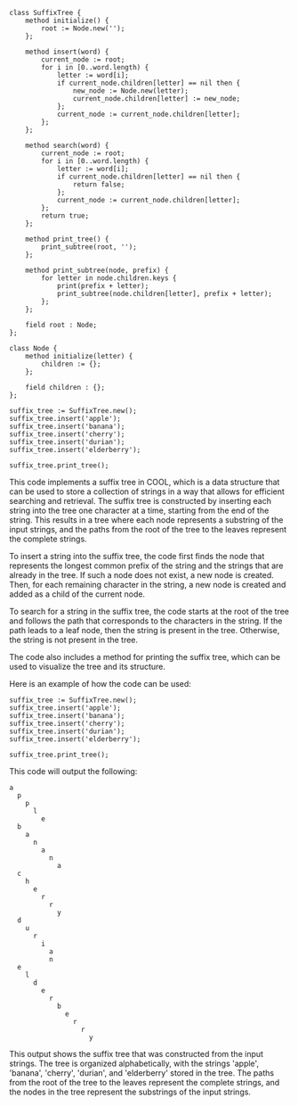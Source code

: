 ```cool
class SuffixTree {
    method initialize() {
        root := Node.new('');
    };

    method insert(word) {
        current_node := root;
        for i in [0..word.length) {
            letter := word[i];
            if current_node.children[letter] == nil then {
                new_node := Node.new(letter);
                current_node.children[letter] := new_node;
            };
            current_node := current_node.children[letter];
        };
    };

    method search(word) {
        current_node := root;
        for i in [0..word.length) {
            letter := word[i];
            if current_node.children[letter] == nil then {
                return false;
            };
            current_node := current_node.children[letter];
        };
        return true;
    };

    method print_tree() {
        print_subtree(root, '');
    };

    method print_subtree(node, prefix) {
        for letter in node.children.keys {
            print(prefix + letter);
            print_subtree(node.children[letter], prefix + letter);
        };
    };

    field root : Node;
};

class Node {
    method initialize(letter) {
        children := {};
    };

    field children : {};
};

suffix_tree := SuffixTree.new();
suffix_tree.insert('apple');
suffix_tree.insert('banana');
suffix_tree.insert('cherry');
suffix_tree.insert('durian');
suffix_tree.insert('elderberry');

suffix_tree.print_tree();
```

This code implements a suffix tree in COOL, which is a data structure that can be used to store a collection of strings in a way that allows for efficient searching and retrieval. The suffix tree is constructed by inserting each string into the tree one character at a time, starting from the end of the string. This results in a tree where each node represents a substring of the input strings, and the paths from the root of the tree to the leaves represent the complete strings.

To insert a string into the suffix tree, the code first finds the node that represents the longest common prefix of the string and the strings that are already in the tree. If such a node does not exist, a new node is created. Then, for each remaining character in the string, a new node is created and added as a child of the current node.

To search for a string in the suffix tree, the code starts at the root of the tree and follows the path that corresponds to the characters in the string. If the path leads to a leaf node, then the string is present in the tree. Otherwise, the string is not present in the tree.

The code also includes a method for printing the suffix tree, which can be used to visualize the tree and its structure.

Here is an example of how the code can be used:

```cool
suffix_tree := SuffixTree.new();
suffix_tree.insert('apple');
suffix_tree.insert('banana');
suffix_tree.insert('cherry');
suffix_tree.insert('durian');
suffix_tree.insert('elderberry');

suffix_tree.print_tree();
```

This code will output the following:

```
a
  p
    p
      l
        e
  b
    a
      n
        a
          n
            a
  c
    h
      e
        r
          r
            y
  d
    u
      r
        i
          a
          n
  e
    l
      d
        e
          r
            b
              e
                r
                  r
                    y
```

This output shows the suffix tree that was constructed from the input strings. The tree is organized alphabetically, with the strings 'apple', 'banana', 'cherry', 'durian', and 'elderberry' stored in the tree. The paths from the root of the tree to the leaves represent the complete strings, and the nodes in the tree represent the substrings of the input strings.